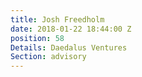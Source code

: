 ```yaml
---
title: Josh Freedholm
date: 2018-01-22 18:44:00 Z
position: 58
Details: Daedalus Ventures
Section: advisory
---
```



